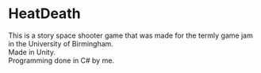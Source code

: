 # HeatDeath
This is a story space shooter game that was made for the termly game jam in the University of Birmingham. <br>
Made in Unity.<br>
Programming done in C# by me.
